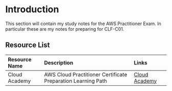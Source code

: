 # Introduction

This section will contain my study notes for the AWS Practitioner Exam. In particular these are my notes for preparing for CLF-C01.

## Resource List

| Resource Name  | Description | Links |
| :-------------- | :----------| :---|
| Cloud Academy  | AWS Cloud Practitioner Certificate Preparation Learning Path |  [Cloud Academy](https://cloudacademy.com/learning-paths/aws-cloud-practitioner-clf-c01-certification-preparation-for-aws-5597/)|




